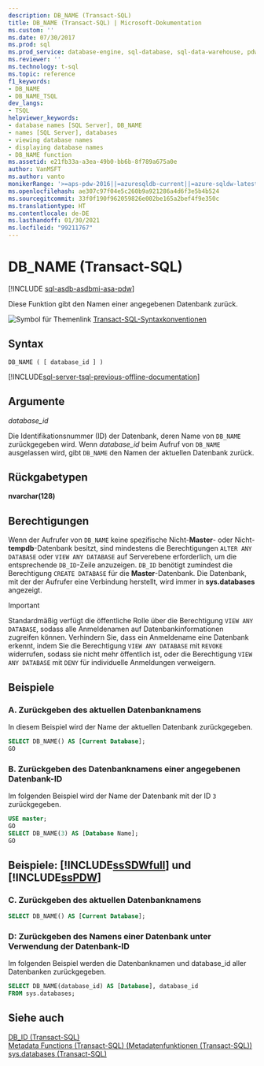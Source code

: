 ```yaml
---
description: DB_NAME (Transact-SQL)
title: DB_NAME (Transact-SQL) | Microsoft-Dokumentation
ms.custom: ''
ms.date: 07/30/2017
ms.prod: sql
ms.prod_service: database-engine, sql-database, sql-data-warehouse, pdw
ms.reviewer: ''
ms.technology: t-sql
ms.topic: reference
f1_keywords:
- DB_NAME
- DB_NAME_TSQL
dev_langs:
- TSQL
helpviewer_keywords:
- database names [SQL Server], DB_NAME
- names [SQL Server], databases
- viewing database names
- displaying database names
- DB_NAME function
ms.assetid: e21fb33a-a3ea-49b0-bb6b-8f789a675a0e
author: VanMSFT
ms.author: vanto
monikerRange: '>=aps-pdw-2016||=azuresqldb-current||=azure-sqldw-latest||>=sql-server-2016||>=sql-server-linux-2017||=azuresqldb-mi-current'
ms.openlocfilehash: ae307c97f04e5c260b9a921286a4d6f3e5b4b524
ms.sourcegitcommit: 33f0f190f962059826e002be165a2bef4f9e350c
ms.translationtype: HT
ms.contentlocale: de-DE
ms.lasthandoff: 01/30/2021
ms.locfileid: "99211767"
---
```

# <a name="db_name-transact-sql"></a>DB_NAME (Transact-SQL)
[!INCLUDE [sql-asdb-asdbmi-asa-pdw](../../includes/applies-to-version/sql-asdb-asdbmi-asa-pdw.md)]

Diese Funktion gibt den Namen einer angegebenen Datenbank zurück.
  
![Symbol für Themenlink](../../database-engine/configure-windows/media/topic-link.gif "Symbol für Themenlink") [Transact-SQL-Syntaxkonventionen](../../t-sql/language-elements/transact-sql-syntax-conventions-transact-sql.md)
  
## <a name="syntax"></a>Syntax  
  
```syntaxsql
DB_NAME ( [ database_id ] )  
```  
  
[!INCLUDE[sql-server-tsql-previous-offline-documentation](../../includes/sql-server-tsql-previous-offline-documentation.md)]

## <a name="arguments"></a>Argumente
*database_id*  

Die Identifikationsnummer (ID) der Datenbank, deren Name von `DB_NAME` zurückgegeben wird. Wenn *database_id* beim Aufruf von `DB_NAME` ausgelassen wird, gibt `DB_NAME` den Namen der aktuellen Datenbank zurück.
  
## <a name="return-types"></a>Rückgabetypen
**nvarchar(128)**
  
## <a name="permissions"></a>Berechtigungen  

Wenn der Aufrufer von `DB_NAME` keine spezifische Nicht-**Master**- oder Nicht-**tempdb**-Datenbank besitzt, sind mindestens die Berechtigungen `ALTER ANY DATABASE` oder `VIEW ANY DATABASE` auf Serverebene erforderlich, um die entsprechende `DB_ID`-Zeile anzuzeigen. `DB_ID` benötigt zumindest die Berechtigung `CREATE DATABASE` für die **Master**-Datenbank. Die Datenbank, mit der der Aufrufer eine Verbindung herstellt, wird immer in **sys.databases** angezeigt.
  
> [!IMPORTANT]  
>  Standardmäßig verfügt die öffentliche Rolle über die Berechtigung `VIEW ANY DATABASE`, sodass alle Anmeldenamen auf Datenbankinformationen zugreifen können. Verhindern Sie, dass ein Anmeldename eine Datenbank erkennt, indem Sie die Berechtigung `VIEW ANY DATABASE` mit `REVOKE` widerrufen, sodass sie nicht mehr öffentlich ist, oder die Berechtigung `VIEW ANY DATABASE` mit `DENY` für individuelle Anmeldungen verweigern.
  
## <a name="examples"></a>Beispiele  
  
### <a name="a-returning-the-current-database-name"></a>A. Zurückgeben des aktuellen Datenbanknamens  
In diesem Beispiel wird der Name der aktuellen Datenbank zurückgegeben.
  
```sql
SELECT DB_NAME() AS [Current Database];  
GO  
```  
  
### <a name="b-returning-the-database-name-of-a-specified-database-id"></a>B. Zurückgeben des Datenbanknamens einer angegebenen Datenbank-ID  
Im folgenden Beispiel wird der Name der Datenbank mit der ID `3` zurückgegeben.
  
```sql
USE master;  
GO  
SELECT DB_NAME(3) AS [Database Name];  
GO  
```  
  
## <a name="examples-sssdwfull-and-sspdw"></a>Beispiele: [!INCLUDE[ssSDWfull](../../includes/sssdwfull-md.md)] und [!INCLUDE[ssPDW](../../includes/sspdw-md.md)]  
  
### <a name="c-return-the-current-database-name"></a>C. Zurückgeben des aktuellen Datenbanknamens  
  
```sql
SELECT DB_NAME() AS [Current Database];  
```  
  
### <a name="d-return-the-name-of-a-database-by-using-the-database-id"></a>D: Zurückgeben des Namens einer Datenbank unter Verwendung der Datenbank-ID  
Im folgenden Beispiel werden die Datenbanknamen und database_id aller Datenbanken zurückgegeben.
  
```sql
SELECT DB_NAME(database_id) AS [Database], database_id  
FROM sys.databases;  
```  
  
## <a name="see-also"></a>Siehe auch
[DB_ID &#40;Transact-SQL&#41;](../../t-sql/functions/db-id-transact-sql.md)  
[Metadata Functions &#40;Transact-SQL&#41; (Metadatenfunktionen (Transact-SQL))](../../t-sql/functions/metadata-functions-transact-sql.md)  
[sys.databases &#40;Transact-SQL&#41;](../../relational-databases/system-catalog-views/sys-databases-transact-sql.md)
  
  

